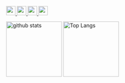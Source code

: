 <!-- target="_blank" で新しいタブで開くだけどGtHubのREADMEでは（？）無効．．-->

<a target="_blank" href="http://twitter.com/T_4c3">
  <img height="25" src="https://img.shields.io/badge/Twitter--1DA1F2.svg?logo=twitter&style=for-the-badge&url=https%3A%2F%2Ftwitter.com%2Fxrdnk" />
</a>
<a target="_blank" href="https://qiita.com/T_4c3">
  <img height="25" src="https://img.shields.io/badge/Qiita--55C500.svg?logo=qiita&style=for-the-badge">
</a>
<a target="_blank" href="https://www.pixiv.net/users/33003714">
  <img height="25" src="https://img.shields.io/badge/pixiv--1DA1F2.svg?logo=pixiv&style=for-the-badge">
</a>
<a target="_blank" href="https://tototo4c3.booth.pm/">
  <img height="25" src="https://img.shields.io/badge/-BOOTH-FC4D50.svg?logo=BOOTH&style=for-the-badge">
</a>

<!--
[![GitHub stats](https://github-readme-stats.vercel.app/api?username=Tom4c3&theme=vue-dark&show_icons=true)](https://github.com/Tom4c3/github-readme-stats)
[![Top Langs](https://github-readme-stats.vercel.app/api/top-langs/?username=Tom4c3&theme=vue-dark&show_icons=true&layout=compact)](https://github.com/Tom4c3/github-readme-stats)
--!>

<p align="left"> 
  <img alt="github stats" height="150px" src="https://github-readme-stats.vercel.app/api?username=Tom4c3&theme=onedark&show_icons=ture" />
  <img alt="Top Langs" height="150px" src="https://github-readme-stats.vercel.app/api/top-langs/?username=Tom4c3&layout=compact&show_icons=true&theme=onedark" />
</p>

<!--
[![trophy](https://github-profile-trophy.vercel.app/?username=Tom4c3&theme=onedark&column=7)](https://github.com/Tom4c3/github-profile-trophy)
--!>
